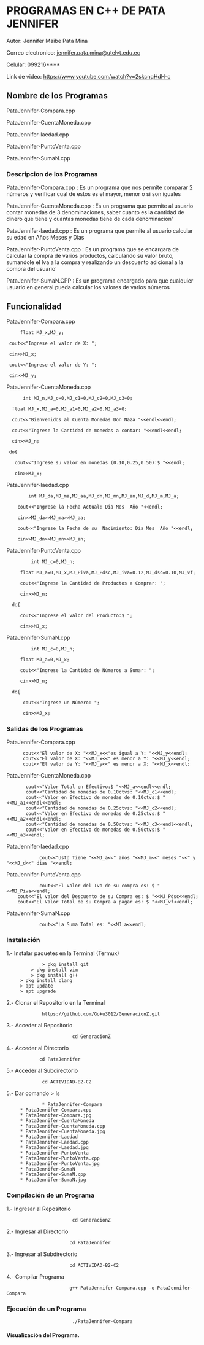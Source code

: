 #  PROGRAMAS EN C++ DE PATA JENNIFER

Autor: Jennifer Maibe Pata Mina

Correo electronico: jennifer.pata.mina@utelvt.edu.ec

Celular: 099216****

Link de video:  https://www.youtube.com/watch?v=2skcnqHdH-c

## Nombre de los Programas

PataJennifer-Compara.cpp

PataJennifer-CuentaMoneda.cpp

PataJennifer-laedad.cpp

PataJennifer-PuntoVenta.cpp

PataJennifer-SumaN.cpp

### Descripcion de los Programas

PataJennifer-Compara.cpp : Es un programa que nos permite comparar 2 números y verificar cual de estos es el mayor, menor o si son iguales

PataJennifer-CuentaMoneda.cpp : Es un programa que permite al usuario contar monedas de 3 denominaciones, saber cuanto es la cantidad de dinero que tiene y cuantas monedas tiene de cada denominación'

PataJennifer-laedad.cpp : Es un programa que permite al usuario calcular su edad en Años Meses y Dias

PataJennifer-PuntoVenta.cpp :  Es un programa que se encargara de calcular la compra de varios productos, calculando su valor bruto, sumandole el Iva a la compra y realizando un descuento adicional a la compra del usuario'

PataJennifer-SumaN.CPP : Es un programa encargado para que cualquier usuario en general pueda calcular los valores de varios números

## Funcionalidad

PataJennifer-Compara.cpp 

         float MJ_x,MJ_y;
	   
	 cout<<"Ingrese el valor de X: ";
	
	 cin>>MJ_x;
	
	 cout<<"Ingrese el valor de Y: ";
	
	 cin>>MJ_y;

PataJennifer-CuentaMoneda.cpp

          int MJ_n,MJ_c=0,MJ_c1=0,MJ_c2=0,MJ_c3=0;

	  float MJ_x,MJ_a=0,MJ_a1=0,MJ_a2=0,MJ_a3=0;
	
	  cout<<"Bienvenidos al Cuenta Monedas Don Naza "<<endl<<endl;
	
	  cout<<"Ingrese la Cantidad de monedas a contar: "<<endl<<endl;
	  
	  cin>>MJ_n;
	
	 do{
	
	   cout<<"Ingrese su valor en monedas (0.10,0.25,0.50):$ "<<endl;
	   
	   cin>>MJ_x;

PataJennifer-laedad.cpp
 
            int MJ_da,MJ_ma,MJ_aa,MJ_dn,MJ_mn,MJ_an,MJ_d,MJ_m,MJ_a;
	
	    cout<<"Ingrese la Fecha Actual: Dia Mes  Año "<<endl;
	    
	    cin>>MJ_da>>MJ_ma>>MJ_aa;

	    cout<<"Ingrese la Fecha de su  Nacimiento: Dia Mes  Año "<<endl;
	    
	    cin>>MJ_dn>>MJ_mn>>MJ_an;

PataJennifer-PuntoVenta.cpp

             int MJ_c=0,MJ_n;

	     float MJ_a=0,MJ_x,MJ_Piva,MJ_Pdsc,MJ_iva=0.12,MJ_dsc=0.10,MJ_vf;

	     cout<<"Ingrese la Cantidad de Productos a Comprar: ";
	     
	     cin>>MJ_n;
	     
	  do{
	  
	     cout<<"Ingrese el valor del Producto:$ ";
	     
	     cin>>MJ_x;

PataJennifer-SumaN.cpp

             int MJ_c=0,MJ_n;

	     float MJ_a=0,MJ_x;

	     cout<<"Ingrese la Cantidad de Números a Sumar: ";
	     
	     cin>>MJ_n;

	  do{

	      cout<<"Ingrese un Número: ";
	      
	      cin>>MJ_x;

### Salidas de los Programas

PataJennifer-Compara.cpp

	      cout<<"El valor de X: "<<MJ_x<<"es igual a Y: "<<MJ_y<<endl;
	      cout<<"El valor de X: "<<MJ_x<<" es menor a Y: "<<MJ_y<<endl;
	      cout<<"El valor de Y: "<<MJ_y<<" es menor a X: "<<MJ_x<<endl;

PataJennifer-CuentaMoneda.cpp

	       cout<<"Valor Total en Efectivo:$ "<<MJ_a<<endl<<endl;
	       cout<<"Cantidad de monedas de 0.10ctvs: "<<MJ_c1<<endl;
	       cout<<"Valor en Efectivo de monedas de 0.10ctvs:$ "<<MJ_a1<<endl<<endl;
	       cout<<"Cantidad de monedas de 0.25ctvs: "<<MJ_c2<<endl;
	       cout<<"Valor en Efectivo de monedas de 0.25ctvs:$ "<<MJ_a2<<endl<<endl;
	       cout<<"Cantidad de monedas de 0.50ctvs: "<<MJ_c3<<endl<<endl;
	       cout<<"Valor en Efectivo de monedas de 0.50ctvs:$ "<<MJ_a3<<endl;

PataJennifer-laedad.cpp

                cout<<"Ustd Tiene "<<MJ_a<<" años "<<MJ_m<<" meses "<<" y "<<MJ_d<<" dias "<<endl;

PataJennifer-PuntoVenta.cpp

                cout<<"El Valor del Iva de su compra es: $ "<<MJ_Piva<<endl; 
		cout<<"El valor del Descuento de su Compra es: $ "<<MJ_Pdsc<<endl;
		cout<<"El Valor Total de su Compra a pagar es: $ "<<MJ_vf<<endl;

PataJennifer-SumaN.cpp

                cout<<"La Suma Total es: "<<MJ_a<<endl;


### Instalación

1.- Instalar paquetes en la Terminal (Termux)

                 > pkg install git
	         > pkg install vim
	         > pkg install g++
		 > pkg install clang
		 > apt update
		 > apt upgrade
			   
2.- Clonar el Repositorio en la Terminal

                 https://github.com/Goku3012/GeneracionZ.git
			   
3.- Acceder al Repositorio

                            cd GeneracionZ
			    
4.- Acceder al Directorio

                cd PataJennifer
		
5.- Acceder al Subdirectorio 

                 cd ACTIVIDAD-B2-C2
		 
5.- Dar comando > ls

                 * PataJennifer-Compara
		 * PataJennifer-Compara.cpp
		 * PataJennifer-Compara.jpg
		 * PataJennifer-CuentaMoneda
		 * PataJennifer-CuentaMoneda.cpp
		 * PataJennifer-CuentaMoneda.jpg
		 * PataJennifer-Laedad
		 * PataJennifer-Laedad.cpp
		 * PataJennifer-Laedad.jpg
		 * PataJennifer-PuntoVenta
		 * PataJennifer-PuntoVenta.cpp
		 * PataJennifer-PuntoVenta.jpg
		 * PataJennifer-SumaN
		 * PataJennifer-SumaN.cpp
		 * PataJennifer-SumaN.jpg
		 
### Compilación de un Programa

1.- Ingresar al Repositorio

                            cd GeneracionZ
			    
2.- Ingresar al Directorio

                           cd PataJennifer
			   
3.- Ingresar al Subdirectorio

                           cd ACTIVIDAD-B2-C2
			  
4.- Compilar Programa

                           g++ PataJennifer-Compara.cpp -o PataJennifer-Compara
			   
### Ejecución de un Programa

                            ./PataJennifer-Compara
			    
#### Visualización del Programa.


